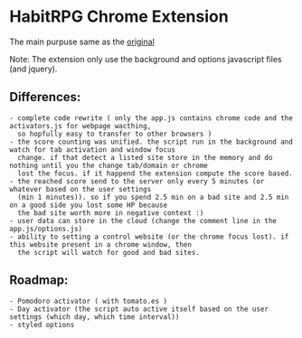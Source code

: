 HabitRPG Chrome Extension
=========================

The main purpuse same as the [original](https://github.com/lefnire/habitrpg-chrome)

Note:
The extension only use the background and options javascript files (and jquery).

Differences:
------------
    - complete code rewrite ( only the app.js contains chrome code and the activators.js for webpage wacthing, 
      so hopfully easy to transfer to other browsers )
    - the score counting was unified. the script run in the background and watch for tab activation and window focus 
      change. if that detect a listed site store in the memory and do nothing until you the change tab/domain or chrome 
      lost the focus. if it happend the extension compute the score based.
    - the reached score send to the server only every 5 minutes (or whatever based on the user settings 
      (min 1 minutes)). so if you spend 2.5 min on a bad site and 2.5 min on a good side you lost some HP because 
      the bad site worth more in negative context :)
    - user data can store in the cloud (change the comment line in the app.js/options.js)
    - ability to setting a control website (or the chrome focus lost). if this website present in a chrome window, then
      the script will watch for good and bad sites.

Roadmap:
--------
    - Pomodoro activator ( with tomato.es )
    - Day activator (the script auto active itself based on the user settings (which day, which time interval))
    - styled options
